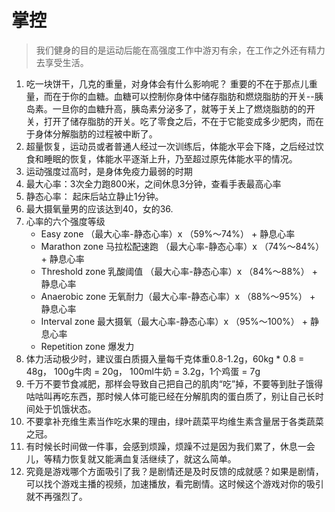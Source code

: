 # 掌控

> 我们健身的目的是运动后能在高强度工作中游刃有余，在工作之外还有精力去享受生活。

1. 吃一块饼干，几克的重量，对身体会有什么影响呢？ 重要的不在于那点儿重量，而在于你的血糖。血糖可以控制你身体中储存脂肪和燃烧脂肪的开关--胰岛素。一旦你的血糖升高，胰岛素分泌多了，就等于关上了燃烧脂肪的的开关，打开了储存脂肪的开关。吃了零食之后，不在于它能变成多少肥肉，而在于身体分解脂肪的过程被中断了。
2. 超量恢复，运动员或者普通人经过一次训练后，体能水平会下降，之后经过饮食和睡眠的恢复，体能水平逐渐上升，乃至超过原先体能水平的情况。
3. 运动强度过高时，是身体免疫力最弱的时期
4. 最大心率：3次全力跑800米，之间休息3分钟，查看手表最高心率
5. 静态心率： 起床后站立静止1分钟。
6. 最大摄氧量男的应该达到40，女的36.
7. 心率的六个强度等级
    - Easy zone （最大心率-静态心率）x （59%～74%） + 静息心率
    - Marathon zone 马拉松配速跑 （最大心率-静态心率）x （74%～84%） + 静息心率
    - Threshold zone 乳酸阈值 （最大心率-静态心率）x （84%～88%） + 静息心率
    - Anaerobic zone 无氧耐力（最大心率-静态心率）x （88%～95%） + 静息心率
    - Interval zone 最大摄氧（最大心率-静态心率）x （95%～100%） + 静息心率
    - Repetition zone 爆发力
8. 体力活动极少时，建议蛋白质摄入量每千克体重0.8-1.2g，60kg * 0.8 = 48g， 100g牛肉 = 20g， 100ml牛奶 = 3.2g，1个鸡蛋 = 7g
9. 千万不要节食减肥，那样会导致自己把自己的肌肉“吃”掉，不要等到肚子饿得咕咕叫再吃东西，那时候人体可能已经在分解肌肉的蛋白质了，别让自己长时间处于饥饿状态。
10. 不要拿补充维生素当作吃水果的理由，绿叶蔬菜平均维生素含量居于各类蔬菜之冠。
11. 有时候长时间做一件事，会感到烦躁，烦躁不过是因为我们累了，休息一会儿，等精力恢复就又能满血复活继续了，就这么简单。
12. 究竟是游戏哪个方面吸引了我？是剧情还是及时反馈的成就感？如果是剧情，可以找个游戏主播的视频，加速播放，看完剧情。这时候这个游戏对你的吸引就不再强烈了。


